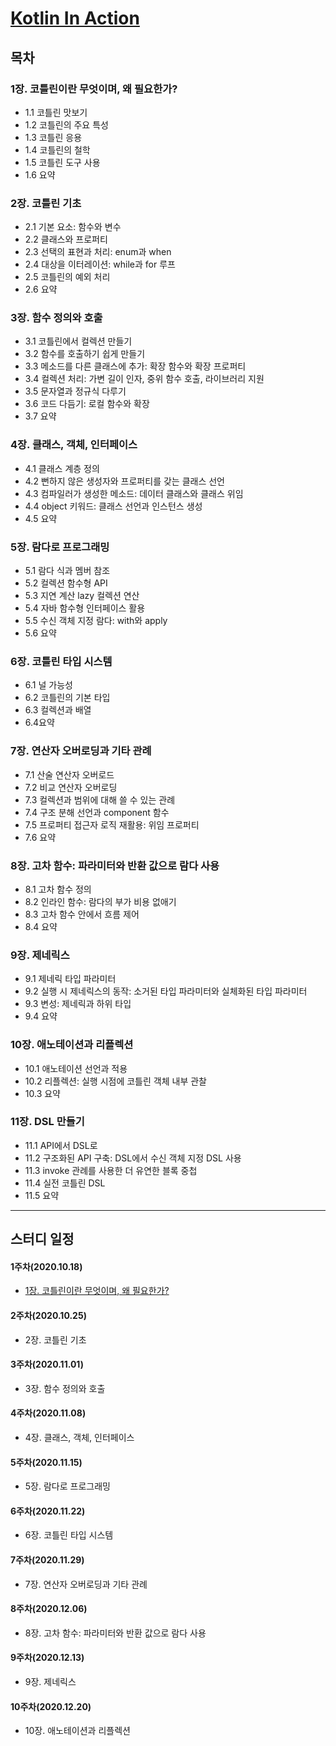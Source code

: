 # [Kotlin In Action](http://www.kyobobook.co.kr/product/detailViewKor.laf?mallGb=KOR&ejkGb=KOR&linkClass=&barcode=9791161750712)

## 목차
### 1장. 코틀린이란 무엇이며, 왜 필요한가?
- 1.1 코틀린 맛보기
- 1.2 코틀린의 주요 특성
- 1.3 코틀린 응용
- 1.4 코틀린의 철학
- 1.5 코틀린 도구 사용
- 1.6 요약

### 2장. 코틀린 기초
- 2.1 기본 요소: 함수와 변수
- 2.2 클래스와 프로퍼티
- 2.3 선택의 표현과 처리: enum과 when
- 2.4 대상을 이터레이션: while과 for 루프
- 2.5 코틀린의 예외 처리
- 2.6 요약

### 3장. 함수 정의와 호출
- 3.1 코틀린에서 컬렉션 만들기
- 3.2 함수를 호출하기 쉽게 만들기
- 3.3 메소드를 다른 클래스에 추가: 확장 함수와 확장 프로퍼티
- 3.4 컬렉션 처리: 가변 길이 인자, 중위 함수 호출, 라이브러리 지원
- 3.5 문자열과 정규식 다루기
- 3.6 코드 다듬기: 로컬 함수와 확장
- 3.7 요약

### 4장. 클래스, 객체, 인터페이스
- 4.1 클래스 계층 정의
- 4.2 뻔하지 않은 생성자와 프로퍼티를 갖는 클래스 선언
- 4.3 컴파일러가 생성한 메소드: 데이터 클래스와 클래스 위임
- 4.4 object 키워드: 클래스 선언과 인스턴스 생성
- 4.5 요약

### 5장. 람다로 프로그래밍
- 5.1 람다 식과 멤버 참조
- 5.2 컬렉션 함수형 API
- 5.3 지연 계산 lazy 컬렉션 연산
- 5.4 자바 함수형 인터페이스 활용
- 5.5 수신 객체 지정 람다: with와 apply
- 5.6 요약

### 6장. 코틀린 타입 시스템
- 6.1 널 가능성
- 6.2 코틀린의 기본 타입
- 6.3 컬렉션과 배열
- 6.4요약

### 7장. 연산자 오버로딩과 기타 관례
- 7.1 산술 연산자 오버로드
- 7.2 비교 연산자 오버로딩
- 7.3 컬렉션과 범위에 대해 쓸 수 있는 관례
- 7.4 구조 분해 선언과 component 함수
- 7.5 프로퍼티 접근자 로직 재활용: 위임 프로퍼티
- 7.6 요약

### 8장. 고차 함수: 파라미터와 반환 값으로 람다 사용
- 8.1 고차 함수 정의
- 8.2 인라인 함수: 람다의 부가 비용 없애기
- 8.3 고차 함수 안에서 흐름 제어
- 8.4 요약

### 9장. 제네릭스
- 9.1 제네릭 타입 파라미터
- 9.2 실행 시 제네릭스의 동작: 소거된 타입 파라미터와 실체화된 타입 파라미터
- 9.3 변성: 제네릭과 하위 타입
- 9.4 요약

### 10장. 애노테이션과 리플렉션
- 10.1 애노테이션 선언과 적용
- 10.2 리플렉션: 실행 시점에 코틀린 객체 내부 관찰
- 10.3 요약

### 11장. DSL 만들기
- 11.1 API에서 DSL로
- 11.2 구조화된 API 구축: DSL에서 수신 객체 지정 DSL 사용
- 11.3 invoke 관례를 사용한 더 유연한 블록 중첩
- 11.4 실전 코틀린 DSL
- 11.5 요약

---

## 스터디 일정

#### 1주차(2020.10.18)
- [1장. 코틀린이란 무엇이며, 왜 필요한가?](./contents/chapter1.md)

#### 2주차(2020.10.25)
- 2장. 코틀린 기초

#### 3주차(2020.11.01)
- 3장. 함수 정의와 호출

#### 4주차(2020.11.08)
- 4장. 클래스, 객체, 인터페이스

#### 5주차(2020.11.15)
- 5장. 람다로 프로그래밍

#### 6주차(2020.11.22)
- 6장. 코틀린 타입 시스템

#### 7주차(2020.11.29)
- 7장. 연산자 오버로딩과 기타 관례

#### 8주차(2020.12.06)
- 8장. 고차 함수: 파라미터와 반환 값으로 람다 사용

#### 9주차(2020.12.13)
- 9장. 제네릭스

#### 10주차(2020.12.20)
- 10장. 애노테이션과 리플렉션